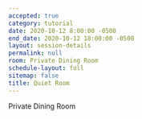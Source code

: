 ```yaml
---
accepted: true
category: tutorial
date: 2020-10-12 8:00:00 -0500
end_date: 2020-10-12 18:00:00 -0500
layout: session-details
permalink: null
room: Private Dining Room
schedule-layout: full
sitemap: false
title: Quiet Room
---
```


Private Dining Room